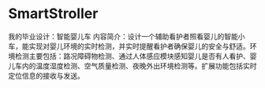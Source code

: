 # SmartStroller
我的毕业设计：智能婴儿车
内容简介：设计一个辅助看护者照看婴儿的智能小车，能实现对婴儿环境的实时检测，并实时提醒看护者确保婴儿的安全与舒适。环境检测主要包括：路况障碍物检测、通过人体感应模块感知婴儿是否有人看护、婴儿车内的温度湿度检测、空气质量检测、夜晚外出环境检测等。扩展功能包括实时定位信息的接收与发送。

